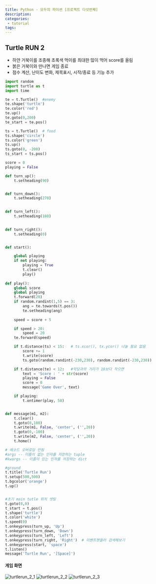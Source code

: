 ```yaml
---
title: Python - 모두의 파이썬 [프로젝트 다섯번째]
description:
categories:
 - tutorial
tags:
---
```


## Turtle RUN 2

- 하얀 거북이를 조종해 초록색 먹이를 최대한 많이 먹어 score를 올림
- 붉은 거북이와 만나면 게임 종료
- 점수 계산, 난이도 변화, 제목표시, 시작/종료 등 기능 추가

```python
import random
import turtle as t
import time

te = t.Turtle()  #enemy
te.shape('turtle')
te.color('red')
te.up()
te.goto(0,200)
te_start = te.pos()

ts = t.Turtle()  # food
ts.shape('circle')
ts.color('green')
ts.up()
ts.goto(0, -200)
ts_start = ts.pos()

score = 0
playing = False

def turn_up():
    t.setheading(90)


def turn_down():
    t.setheading(270)

    
def turn_left():
    t.setheading(180)

    
def turn_right():
    t.setheading(0)


def start():

    global playing
    if not playing:
        playing = True
        t.clear()
        play()
        
def play():
    global score
    global playing
    t.forward(20)
    if random.randint(1,5) == 3:
        ang = te.towards(t.pos())
        te.setheading(ang)
        
    speed = score + 5

    if speed > 20:
        speed = 20
    te.forward(speed)

    if t.distance(ts) < 15:   # ts.xcor(), tx.ycor() 나눌 필요 없음
        score += 1
        t.write(score)
        ts.goto(random.randint(-230,230), random.randint(-230,230))

    if t.distance(te) < 12:   #악당과의 거리가 10보다 작으면 
        text = 'Score : ' + str(score)
        playing = False
        score = 0
        message('Game Over', text)

    if playing:
        t.ontimer(play, 50)


def message(m1, m2):
    t.clear()
    t.goto(0,100)
    t.write(m1, False, 'center', ('',20))
    t.goto(0,-100)
    t.write(m2, False, 'center', ('',20))
    t.home()

# 메소드 오버로딩 안됨
#args -- 이름이 없는 인자를 저장하는 tuple
#kwargs -- 이름이 있는 인자를 저장하는 dict

#ground
t.title('Turtle Run')
t.setup(500,500)
t.bgcolor('orange')
t.up()


#초기 main tutle 위치 셋팅
t.goto(0,0)
t_start = t.pos()
t.shape('turtle')
t.color('white')
t.speed(0)
t.onkeypress(turn_up, 'Up')
t.onkeypress(turn_down, 'Down')
t.onkeypress(turn_left, 'Left')
t.onkeypress(turn_right, 'Right')  # 이벤트핸들러 검색해보기
t.onkeypress(start, 'space')
t.listen()
message('Turtle Run', '[Space]')
```

#### 게임 화면

![turtlerun_2_1](https://github.com/pibu001/pibu001.github.io/blob/master/_posts/image/modu_python/turtlerun_2_origin.PNG?raw=true)
![turtlerun_2_2](https://github.com/pibu001/pibu001.github.io/blob/master/_posts/image/modu_python/turtlerun_2_origin_2.PNG?raw=true)
![turtlerun_2_3](https://github.com/pibu001/pibu001.github.io/blob/master/_posts/image/modu_python/turtlerun_2_origin_3.PNG?raw=true)